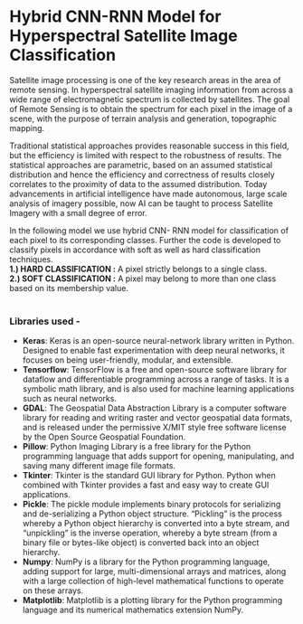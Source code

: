 # Hybrid CNN-RNN Model for Hyperspectral Satellite Image Classification

Satellite image processing is one of the key research areas in the area of remote sensing. In hyperspectral satellite imaging information from across a wide range of electromagnetic spectrum is collected by satellites. The goal of Remote Sensing is to obtain the spectrum for each pixel in the image of a scene, with the purpose of terrain analysis and generation, topographic mapping. <br>

Traditional statistical approaches provides reasonable success in this field, but the efficiency is limited with respect to the robustness of results. The statistical approaches are parametric, based on an assumed statistical distribution and hence the efficiency and correctness of results closely correlates to the proximity of data to the assumed distribution. Today advancements in artificial intelligence have made autonomous, large scale analysis of imagery possible, now AI can be taught to process Satellite Imagery with a small degree of error. <br>

In the following model we use hybrid CNN- RNN model for classification of each pixel to its corresponding classes. Further the code is developed to classify pixels in accordance with soft as well as hard classification techniques.<br>
<b>1.) HARD CLASSIFICATION :</b> A pixel strictly belongs to a single class. <br>
<b>2.) SOFT CLASSIFICATION :</b> A pixel may belong to more than one class based on its membership value. <br><br>

### Libraries used - 
* <b>Keras</b>: Keras is an open-source neural-network library written in Python. Designed to enable fast experimentation with deep neural networks, it focuses on being user-friendly, modular, and extensible.
* <b>Tensorflow</b>: TensorFlow is a free and open-source software library for dataflow and differentiable programming across a range of tasks. It is a symbolic math library, and is also used for machine learning applications such as neural networks.
* <b>GDAL</b>: The Geospatial Data Abstraction Library is a computer software library for reading and writing raster and vector geospatial data formats, and is released under the permissive X/MIT style free software license by the Open Source Geospatial Foundation.
* <b>Pillow</b>: Python Imaging Library is a free library for the Python programming language that adds support for opening, manipulating, and saving many different image file formats.
* <b>Tkinter</b>: Tkinter is the standard GUI library for Python. Python when combined with Tkinter provides a fast and easy way to create GUI applications. 
* <b>Pickle</b>: The pickle module implements binary protocols for serializing and de-serializing a Python object structure. “Pickling” is the process whereby a Python object hierarchy is converted into a byte stream, and “unpickling” is the inverse operation, whereby a byte stream (from a binary file or bytes-like object) is converted back into an object hierarchy.
* <b>Numpy</b>: NumPy is a library for the Python programming language, adding support for large, multi-dimensional arrays and matrices, along with a large collection of high-level mathematical functions to operate on these arrays.
* <b>Matplotlib</b>: Matplotlib is a plotting library for the Python programming language and its numerical mathematics extension NumPy. 

